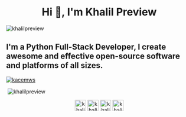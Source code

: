 <h1 align="center">Hi 👋, I'm Khalil Preview</h1>
<p align="left"> <img src="https://komarev.com/ghpvc/?username=khalilpreview" alt="khalilpreview" /> </p>
<h2> I'm a Python Full-Stack Developer, I create awesome and effective open-source software and platforms of all sizes. </h2>

<p align="left"> <a href="https://github.com/ryo-ma/github-profile-trophy"><img src="https://github-profile-trophy.vercel.app/?username=kacemws" alt="kacemws" /></a> </p>


<p>&nbsp;<img align="center" src="https://github-readme-stats.vercel.app/api?username=khalilpreview&show_icons=true" alt="khalilpreview" /></p>

<p align="center">
<a href="https://dev.to/khalilpreview" target="blank"><img align="center" src="https://cdn.jsdelivr.net/npm/simple-icons@3.0.1/icons/dev-dot-to.svg" alt="khalilpreview" height="30" width="30" /></a>
<a href="https://twitter.com/khalil_preview" target="blank"><img align="center" src="https://cdn.jsdelivr.net/npm/simple-icons@3.0.1/icons/twitter.svg" alt="khalil_preview" height="30" width="30" /></a>
<a href="https://fb.com/khalilpreview" target="blank"><img align="center" src="https://cdn.jsdelivr.net/npm/simple-icons@3.0.1/icons/facebook.svg" alt="khalilpreview" height="30" width="30" /></a>
<a href="https://instagram.com/khalil_preview" target="blank"><img align="center" src="https://cdn.jsdelivr.net/npm/simple-icons@3.0.1/icons/instagram.svg" alt="khalil_preview" height="30" width="30" /></a>
</p>
